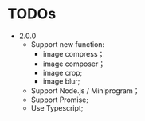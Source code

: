 # TODOs

- 2.0.0
    - Support new function:
        - image compress；
        - image composer；
        - image crop;
        - image blur;
    - Support Node.js / Miniprogram；
    - Support Promise;
    - Use Typescript;